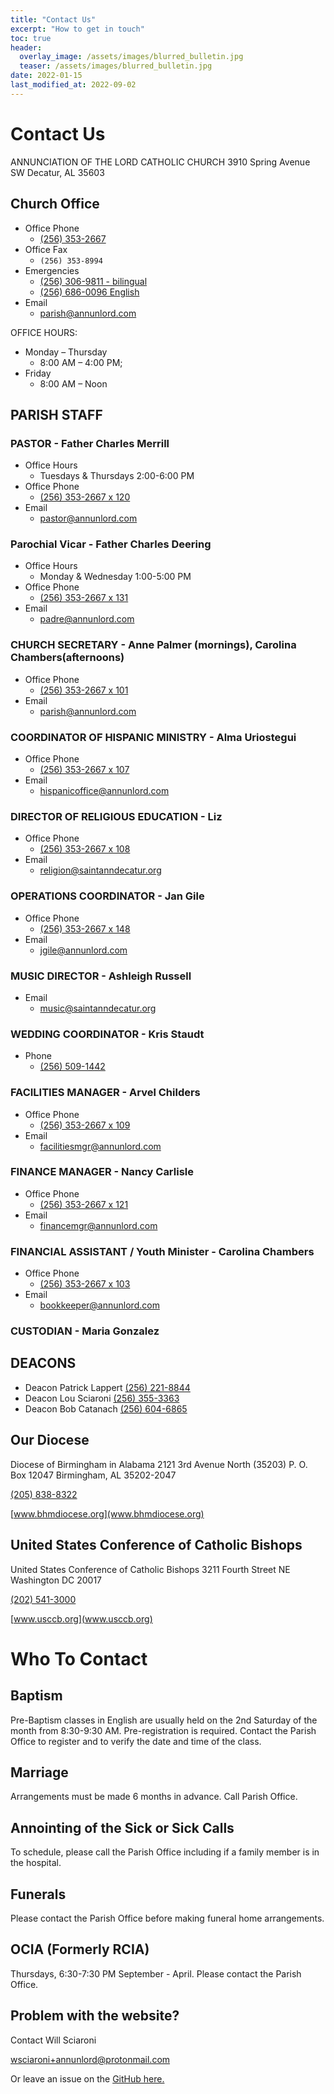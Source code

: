 ```yaml
---
title: "Contact Us"
excerpt: "How to get in touch"
toc: true
header:
  overlay_image: /assets/images/blurred_bulletin.jpg
  teaser: /assets/images/blurred_bulletin.jpg
date: 2022-01-15
last_modified_at: 2022-09-02
---
```



# Contact Us

ANNUNCIATION OF THE LORD CATHOLIC CHURCH
3910 Spring Avenue SW
Decatur, AL 35603

## Church Office

- Office Phone
  - [(256) 353-2667](tel:+12563532667)
- Office Fax
  - `(256) 353-8994`
- Emergencies
  - [(256) 306-9811 - bilingual](tel:+12563069811)
  - [(256) 686-0096 English](tel:+12566860096)
- Email
  - [parish@annunlord.com](mailto:parish@annunlord.com)

OFFICE HOURS:

- Monday – Thursday
  - 8:00 AM – 4:00 PM;
- Friday
  - 8:00 AM – Noon

## PARISH STAFF

### PASTOR - Father Charles Merrill

- Office Hours
  - Tuesdays & Thursdays 2:00-6:00 PM
- Office Phone
  - [(256) 353-2667 x 120](tel:+12563532667p120)
- Email
  - [pastor@annunlord.com](mailto:pastor@annunlord.com)

### Parochial Vicar - Father Charles Deering

- Office Hours
  - Monday & Wednesday 1:00-5:00 PM
- Office Phone
  - [(256) 353-2667 x 131](tel:+12563532667p131)
- Email
  - [padre@annunlord.com](mailto:padre@annunlord.com)

### CHURCH SECRETARY - Anne Palmer (mornings), Carolina Chambers(afternoons)

- Office Phone
  - [(256) 353-2667 x 101](tel:+12563532667p101)
- Email
  - [parish@annunlord.com](mailto:parish@annunlord.com)

### COORDINATOR OF HISPANIC MINISTRY - Alma Uriostegui

- Office Phone
  - [(256) 353-2667 x 107](tel:+12563532667p107)
- Email
  - [hispanicoffice@annunlord.com](mailto:hispanicoffice@annunlord.com)

### DIRECTOR OF RELIGIOUS EDUCATION - Liz

- Office Phone
  - [(256) 353-2667 x 108](tel:+12563532667p108)
- Email
  - [religion@saintanndecatur.org](mailto:religion@saintanndecatur.org)

### OPERATIONS COORDINATOR - Jan Gile

- Office Phone
  - [(256) 353-2667 x 148](tel:+12563532667p148)
- Email
  - [jgile@annunlord.com](mailto:jgile@annunlord.com)

### MUSIC DIRECTOR - Ashleigh Russell

- Email
  - [music@saintanndecatur.org](mailto:music@saintanndecatur.org)

### WEDDING COORDINATOR - Kris Staudt

- Phone
  - [(256) 509-1442](tel:+12565091442)

### FACILITIES MANAGER - Arvel Childers

- Office Phone
  - [(256) 353-2667 x 109](tel:+12563532667p109)
- Email
  - [facilitiesmgr@annunlord.com](mailto:facilitiesmgr@annunlord.com)

### FINANCE MANAGER - Nancy Carlisle

- Office Phone
  - [(256) 353-2667 x 121](tel:+12563532667p121)
- Email
  - [financemgr@annunlord.com](mailto:financemgr@annunlord.com)

### FINANCIAL ASSISTANT / Youth Minister - Carolina Chambers

- Office Phone
  - [(256) 353-2667 x 103](tel:+12563532667p103)
- Email
  - [bookkeeper@annunlord.com](mailto:bookkeeper@annunlord.com)

### CUSTODIAN - Maria Gonzalez

## DEACONS

- Deacon Patrick Lappert [(256) 221-8844](tel:+12562218844)
- Deacon Lou Sciaroni [(256) 355-3363](tel:+12563553363)
- Deacon Bob Catanach [(256) 604-6865](tel:+12566046865)

## Our Diocese

Diocese of Birmingham in Alabama
2121 3rd Avenue North (35203)
P. O. Box 12047
Birmingham, AL 35202-2047

[(205) 838-8322](tel:+12058388322)

[www.bhmdiocese.org](www.bhmdiocese.org)

## United States Conference of Catholic Bishops

United States Conference of Catholic Bishops
3211 Fourth Street NE
Washington DC 20017

[(202) 541-3000](tel:+12025413000)

[www.usccb.org](www.usccb.org)

# Who To Contact

## Baptism

Pre-Baptism classes in English are usually held on the 2nd Saturday of the month from 8:30-9:30 AM. Pre-registration is required. Contact the Parish Office to register and to verify the date and time of the class.

## Marriage

Arrangements must be made 6 months in advance.
Call Parish Office.

## Annointing of the Sick or Sick Calls

To schedule, please call the Parish Office including
if a family member is in the hospital.

## Funerals

Please contact the Parish Office before making
funeral home arrangements.

## OCIA (Formerly RCIA)

Thursdays, 6:30-7:30 PM September - April.
Please contact the Parish Office.

## Problem with the website?

Contact Will Sciaroni

[wsciaroni+annunlord@protonmail.com](mailto:wsciaroni+annunlord@protonmail.com)

Or leave an issue on the [GitHub here.](https://github.com/annunlord/annunlord.github.io/issues)
